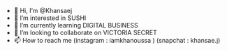 - 👋 Hi, I’m @Khansaej
- 👀 I’m interested in SUSHI
- 🌱 I’m currently learning DIGITAL BUSINESS
- 💞️ I’m looking to collaborate on VICTORIA SECRET
- 📫 How to reach me (instagram : iamkhanoussa ) (snapchat : khansae.j) 

<!---
Khansaej/Khansaej is a ✨ special ✨ repository because its `README.md` (this file) appears on your GitHub profile.
You can click the Preview link to take a look at your changes.
--->
